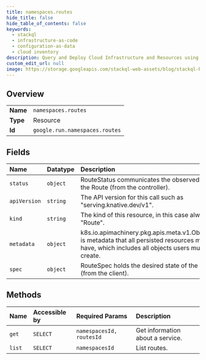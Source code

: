 ```yaml
---
title: namespaces.routes
hide_title: false
hide_table_of_contents: false
keywords:
  - stackql
  - infrastructure-as-code
  - configuration-as-data
  - cloud inventory
description: Query and Deploy Cloud Infrastructure and Resources using SQL
custom_edit_url: null
image: https://storage.googleapis.com/stackql-web-assets/blog/stackql-blog-post-featured-image.png
---
```

  
    

## Overview
<table><tbody>
<tr><td><b>Name</b></td><td><code>namespaces.routes</code></td></tr>
<tr><td><b>Type</b></td><td>Resource</td></tr>
<tr><td><b>Id</b></td><td><code>google.run.namespaces.routes</code></td></tr>
</tbody></table>

## Fields
| Name | Datatype | Description |
|:-----|:---------|:------------|
| `status` | `object` | RouteStatus communicates the observed state of the Route (from the controller). |
| `apiVersion` | `string` | The API version for this call such as "serving.knative.dev/v1". |
| `kind` | `string` | The kind of this resource, in this case always "Route". |
| `metadata` | `object` | k8s.io.apimachinery.pkg.apis.meta.v1.ObjectMeta is metadata that all persisted resources must have, which includes all objects users must create. |
| `spec` | `object` | RouteSpec holds the desired state of the Route (from the client). |
## Methods
| Name | Accessible by | Required Params | Description |
|:-----|:--------------|:----------------|:------------|
| `get` | `SELECT` | `namespacesId, routesId` | Get information about a service. |
| `list` | `SELECT` | `namespacesId` | List routes. |
